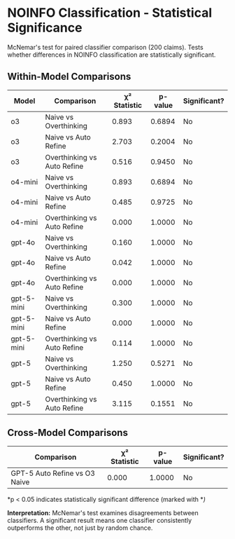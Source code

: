 # NOINFO Classification - Statistical Significance

McNemar's test for paired classifier comparison (200 claims).
Tests whether differences in NOINFO classification are statistically significant.

## Within-Model Comparisons

| Model | Comparison | χ² Statistic | p-value | Significant? |
|-------|------------|--------------|---------|-------------|
| o3 | Naive vs Overthinking | 0.893 | 0.6894 | No |
| o3 | Naive vs Auto Refine | 2.703 | 0.2004 | No |
| o3 | Overthinking vs Auto Refine | 0.516 | 0.9450 | No |
| o4-mini | Naive vs Overthinking | 0.893 | 0.6894 | No |
| o4-mini | Naive vs Auto Refine | 0.485 | 0.9725 | No |
| o4-mini | Overthinking vs Auto Refine | 0.000 | 1.0000 | No |
| gpt-4o | Naive vs Overthinking | 0.160 | 1.0000 | No |
| gpt-4o | Naive vs Auto Refine | 0.042 | 1.0000 | No |
| gpt-4o | Overthinking vs Auto Refine | 0.000 | 1.0000 | No |
| gpt-5-mini | Naive vs Overthinking | 0.300 | 1.0000 | No |
| gpt-5-mini | Naive vs Auto Refine | 0.000 | 1.0000 | No |
| gpt-5-mini | Overthinking vs Auto Refine | 0.114 | 1.0000 | No |
| gpt-5 | Naive vs Overthinking | 1.250 | 0.5271 | No |
| gpt-5 | Naive vs Auto Refine | 0.450 | 1.0000 | No |
| gpt-5 | Overthinking vs Auto Refine | 3.115 | 0.1551 | No |

## Cross-Model Comparisons

| Comparison | χ² Statistic | p-value | Significant? |
|------------|--------------|---------|-------------|
| GPT-5 Auto Refine vs O3 Naive | 0.000 | 1.0000 | No |

*p < 0.05 indicates statistically significant difference (marked with **)*

**Interpretation:** McNemar's test examines disagreements between classifiers. A significant result means one classifier consistently outperforms the other, not just by random chance.
